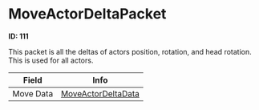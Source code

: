 # MoveActorDeltaPacket

__ID: 111__

This packet is all the deltas of actors position, rotation, and head rotation. This is used for all actors.

<table><thead><tr><th>Field</th><th>Info</th></tr></thead><tbody>
<tr><td>Move Data</td><td><a href="../types/MoveActorDeltaData.md">MoveActorDeltaData</a></td></tr>
</tbody></table>